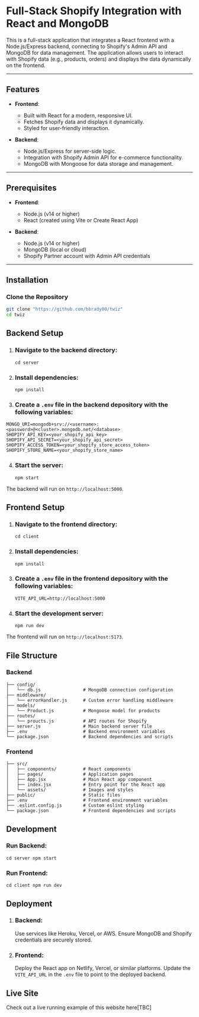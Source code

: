 # Full-Stack Shopify Integration with React and MongoDB

This is a full-stack application that integrates a React frontend with a Node.js/Express backend, connecting to Shopify's Admin API and MongoDB for data management. The application allows users to interact with Shopify data (e.g., products, orders) and displays the data dynamically on the frontend.

---

## Features

- **Frontend**:

  - Built with React for a modern, responsive UI.
  - Fetches Shopify data and displays it dynamically.
  - Styled for user-friendly interaction.

- **Backend**:
  - Node.js/Express for server-side logic.
  - Integration with Shopify Admin API for e-commerce functionality.
  - MongoDB with Mongoose for data storage and management.

---

## Prerequisites

- **Frontend**:

  - Node.js (v14 or higher)
  - React (created using Vite or Create React App)

- **Backend**:
  - Node.js (v14 or higher)
  - MongoDB (local or cloud)
  - Shopify Partner account with Admin API credentials

---

## Installation

### Clone the Repository

```bash
git clone "https://github.com/bbrady00/twiz"
cd twiz
```

## Backend Setup

1. ### Navigate to the backend directory:

   `cd server`

2. ### Install dependencies:

   `npm install`

3. ### Create a `.env` file in the backend depository with the following variables:

```PORT=5000
MONGO_URI=mongodb+srv://<username>:<password>@<cluster>.mongodb.net/<database>
SHOPIFY_API_KEY=<your_shopify_api_key>
SHOPIFY_API_SECRET=<your_shopify_api_secret>
SHOPIFY_ACCESS_TOKEN=<your_shopify_store_access_token>
SHOPIFY_STORE_NAME=<your_shopify_store_name>
```

4. ### Start the server:
   `npm start`

The backend will run on `http://localhost:5000`.

## Frontend Setup

1. ### Navigate to the frontend directory:

   `cd client`

2. ### Install dependencies:

   `npm install`

3. ### Create a `.env` file in the frontend depository with the following variables:

   `VITE_API_URL=http://localhost:5000`

4. ### Start the development server:
   `npm run dev`

The frontend will run on `http://localhost:5173`.

## File Structure

### Backend

```server/
├── config/
│   └── db.js                # MongoDB connection configuration
├── middleware/
│   └── errorHandler.js      # Custom error handling middleware
├── models/
│   └── Product.js           # Mongoose model for products
├── routes/
│   └── proucts.js           # API routes for Shopify
├── server.js                # Main backend server file
├── .env                     # Backend environment variables
└── package.json             # Backend dependencies and scripts
```

### Frontend

```client/
├── src/
│   ├── components/          # React components
│   ├── pages/               # Application pages
│   ├── App.jsx              # Main React app component
│   ├── index.jsx            # Entry point for the React app
│   └── assets/              # Images and styles
├── public/                  # Static files
├── .env                     # Frontend environment variables
├── .eslint.config.js        # Custom eslint styling
└── package.json             # Frontend dependencies and scripts
```

## Development

### Run Backend:

`cd server
npm start`

### Run Frontend:

`cd client
npm run dev
`

## Deployment

1. ### Backend:

   Use services like Heroku, Vercel, or AWS.
   Ensure MongoDB and Shopify credentials are securely stored.

2. ### Frontend:

   Deploy the React app on Netlify, Vercel, or similar platforms.
   Update the `VITE_API_URL` in the `.env` file to point to the deployed backend.

## Live Site

Check out a live running example of this website here[TBC]
